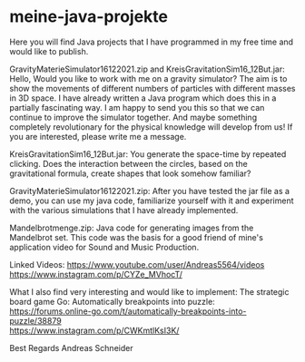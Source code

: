 # meine-java-projekte
Here you will find Java projects that I have programmed in my free time and would like to publish.


GravityMaterieSimulator16122021.zip and KreisGravitationSim16_12But.jar:
Hello,
Would you like to work with me on a gravity simulator? The aim is to show the movements of different numbers of particles with different masses in 3D space. I have already written a Java program which does this in a partially fascinating way. I am happy to send you this so that we can continue to improve the simulator together. And maybe something completely revolutionary for the physical knowledge will develop from us!
If you are interested, please write me a message.

KreisGravitationSim16_12But.jar:
You generate the space-time by repeated clicking. Does the interaction between the circles, based on the gravitational formula, create shapes that look somehow familiar?

GravityMaterieSimulator16122021.zip:
After you have tested the jar file as a demo, you can use my java code, familiarize yourself with it and experiment with the various simulations that I have already implemented.


Mandelbrotmenge.zip: 
Java code for generating images from the Mandelbrot set. This code was the basis for a good friend of mine's application video for Sound and Music Production.


Linked Videos:
https://www.youtube.com/user/Andreas5564/videos   
https://www.instagram.com/p/CYZe_MVhocT/


What I also find very interesting and would like to implement:
The strategic board game Go:
Automatically breakpoints into puzzle:
https://forums.online-go.com/t/automatically-breakpoints-into-puzzle/38879   
https://www.instagram.com/p/CWKmtlKsI3K/


Best Regards
Andreas Schneider
